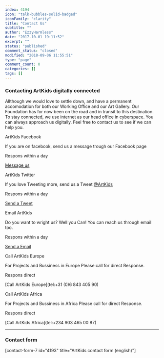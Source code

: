 ```yaml
---
index: 4194
icon: "talk-bubbles-solid-badged"
iconFamily: "clarity"
title: "Contact Us"
subtitle: ""
author: "EzzyHarmless"
date: "2017-10-01 19:11:52"
excerpt: ""
status: "published"
comment_status: "closed"
modified: "2018-09-06 11:55:51"
type: "page"
comment_count: 0
categories: []
tags: []
---
```


### Contacting ArtKids digitally connected

Allthough we would love to settle down, and have a permanent accomodation for both our Working Office and our Art Gallery. Our Foundation has for now been on the road and in transit to this destination. To stay connected, we use internet as our head office in cyberspace. You can always approach us digitally. Feel free to contact us to see if we can help you.

ArtKids Facebook

If you are on facebook, send us a message trough our Facebook page

Respons within a day

[Message us](https://www.facebook.com/ArtKidsFoundation/?fref=ts)

ArtKids Twitter

If you love Tweeting more, send us a Tweet [@ArtKids](https://twitter.com/ArtKids)

Respons within a day

[Send a Tweet](https://twitter.com/ArtKids?lang=en)

Email ArtKids

Do you want to wright us? Well you Can! You can reach us through email too.

Respons within a day

[Send a Email](mailto:info@artkidsfoundation.org)

Call ArtKids Europe

For Projects and Bussiness in Europe Please call for direct Response.

Respons direct

[Call ArtKids Europe](tel:+31 (0)6 843 405 90)

Call ArtKids Africa

For Projects and Bussiness in Africa Please call for direct Response.

Respons direct

[Call ArtKids Africa](tel:+234 903 465 00 87)

* * *

### Contact form

\[contact-form-7 id="4193" title="ArtKids contact form (english)"\]